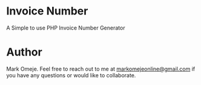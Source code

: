 # Invoice Number

A Simple to use PHP Invoice Number Generator

# Author

Mark Omeje. Feel free to reach out to me at [markomejeonline@gmail.com](mailto:markomejeonline@gmail.com) if you have any questions or would like to collaborate.